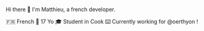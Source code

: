 Hi there 👋
I'm Matthieu, a french developer.

🇫🇷 French
🎂 17 Yo
🎓 Student in Cook
⌨️ Currently working for @oerthyon !
